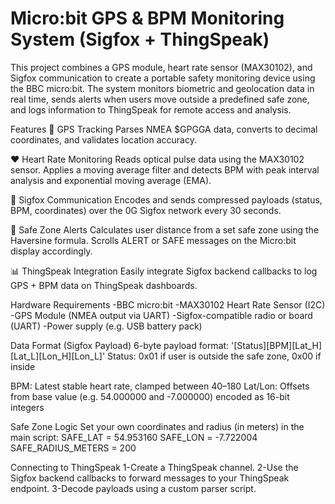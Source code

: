# Micro:bit GPS & BPM Monitoring System (Sigfox + ThingSpeak)


This project combines a GPS module, heart rate sensor (MAX30102), and Sigfox communication to create a portable safety monitoring device using the BBC micro:bit. The system monitors biometric and geolocation data in real time, sends alerts when users move outside a predefined safe zone, and logs information to ThingSpeak for remote access and analysis.

 Features
📍 GPS Tracking
Parses NMEA $GPGGA data, converts to decimal coordinates, and validates location accuracy.

❤️ Heart Rate Monitoring
Reads optical pulse data using the MAX30102 sensor. Applies a moving average filter and detects BPM with peak interval analysis and exponential moving average (EMA).

📡 Sigfox Communication
Encodes and sends compressed payloads (status, BPM, coordinates) over the 0G Sigfox network every 30 seconds.

🧭 Safe Zone Alerts
Calculates user distance from a set safe zone using the Haversine formula. Scrolls ALERT or SAFE messages on the Micro:bit display accordingly.

📊 ThingSpeak Integration
Easily integrate Sigfox backend callbacks to log GPS + BPM data on ThingSpeak dashboards.

Hardware Requirements
-BBC micro:bit
-MAX30102 Heart Rate Sensor (I2C)
-GPS Module (NMEA output via UART)
-Sigfox-compatible radio or board (UART)
-Power supply (e.g. USB battery pack)

Data Format (Sigfox Payload)
6-byte payload format:
'[Status][BPM][Lat_H][Lat_L][Lon_H][Lon_L]'
Status: 0x01 if user is outside the safe zone, 0x00 if inside

BPM: Latest stable heart rate, clamped between 40–180
Lat/Lon: Offsets from base value (e.g. 54.000000 and -7.000000) encoded as 16-bit integers

Safe Zone Logic
Set your own coordinates and radius (in meters) in the main script:
SAFE_LAT = 54.953160
SAFE_LON = -7.722004
SAFE_RADIUS_METERS = 200

Connecting to ThingSpeak
1-Create a ThingSpeak channel.
2-Use the Sigfox backend callbacks to forward messages to your ThingSpeak endpoint.
3-Decode payloads using a custom parser script.
